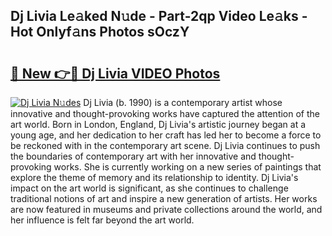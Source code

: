 ## Dj Livia Le𝚊ked N𝚞de - Part-2qp Video Le𝚊ks - Hot Onlyf𝚊ns Photos sOczY

# <h2><a href="http://ab6994.deff.icu/?id=Dj+Livia">🔗 New 👉🔴 Dj Livia VIDEO Photos</a></h2>

[![Dj Livia N𝚞des](https://i.imgur.com/rIISA9y.gif)](http://ab6994.deff.icu/?id=Dj+Livia)
Dj Livia (b. 1990) is a contemporary artist whose innovative and thought-provoking works have captured the attention of the art world. Born in London, England, Dj Livia's artistic journey began at a young age, and her dedication to her craft has led her to become a force to be reckoned with in the contemporary art scene. Dj Livia continues to push the boundaries of contemporary art with her innovative and thought-provoking works. She is currently working on a new series of paintings that explore the theme of memory and its relationship to identity. Dj Livia's impact on the art world is significant, as she continues to challenge traditional notions of art and inspire a new generation of artists. Her works are now featured in museums and private collections around the world, and her influence is felt far beyond the art world.

